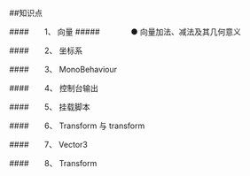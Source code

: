##知识点

####&emsp;&emsp;1、 向量
#####&emsp;&emsp;&emsp;&emsp;● 向量加法、减法及其几何意义

####&emsp;&emsp;2、 坐标系

####&emsp;&emsp;3、 MonoBehaviour

####&emsp;&emsp;4、 控制台输出

####&emsp;&emsp;5、 挂载脚本

####&emsp;&emsp;6、 Transform 与 transform

####&emsp;&emsp;7、 Vector3

####&emsp;&emsp;8、 Transform

